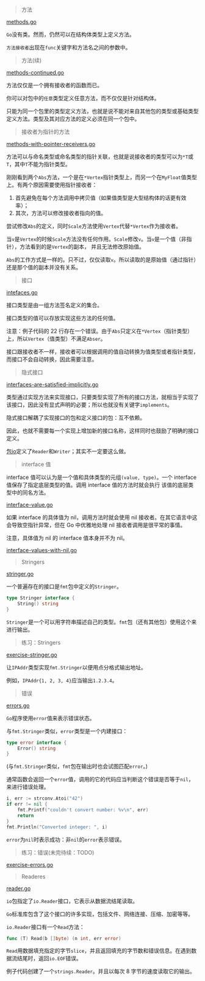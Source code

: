 > 方法

[methods.go](methods.go)

`Go`没有类。然而，仍然可以在结构体类型上定义方法。

`方法接收者`出现在`func`关键字和方法名之间的参数中。

> 方法(续)

[methods-continued.go](methods-continued.go)

方法仅仅是一个拥有接收者的函数而已。

你可以对包中的`任意`类型定义任意方法，而不仅仅是针对结构体。

只能为同一个包里的类型定义方法，也就是说不能对来自其他包的类型或基础类型定义方法。类型及其对应方法的定义必须在同一个包中。

> 接收者为指针的方法

[methods-with-pointer-receivers.go](methods-with-pointer-receivers.go)

方法可以与命名类型或命名类型的指针关联，也就是说接收者的类型可以为`*T`或`T`，其中`T`不能为指针类型。

刚刚看到两个`Abs`方法，一个是在`*Vertex`指针类型上，而另一个在`MyFloat`值类型上。有两个原因需要使用指针接收者：

1.  首先避免在每个方法调用中拷贝值（如果值类型是大型结构体的话更有效率）；
2.  其次，方法可以修改接收者指向的值。

尝试修改`Abs`的定义，同时`Scale`方法使用`Vertex`代替`*Vertex`作为接收者。

当`v`是`Vertex`的时候`Scale`方法没有任何作用。`Scale`修改`v`。当`v`是一个值（非指针），方法看到的是`Vertex`的副本，
并且无法修改原始值。

`Abs`的工作方式是一样的。只不过，仅仅读取`v`。所以读取的是原始值（通过指针）还是那个值的副本并没有关系。

> 接口

[intefaces.go](interfaces.go)

接口类型是由一组方法签名定义的集合。

接口类型的值可以存放实现这些方法的任何值。

注意：例子代码的 22 行存在一个错误。由于`Abs`只定义在`*Vertex`（指针类型）上，所以`Vertex`（值类型）不满足`Abser`。

接口跟接收者不一样，接收者可以根据调用的值自动转换为值类型或者指针类型，而接口不会自动转换，因此需要注意。

> 隐式接口

[interfaces-are-satisfied-implicitly.go](interfaces-are-satisfied-implicitly.go)

类型通过实现方法来实现接口，只要类型实现了所有的接口方法，就相当于实现了该接口，因此没有显式声明的必要；所以也就没有关键字`implements`。

隐式接口解耦了实现接口的包和定义接口的包：互不依赖。

因此，也就不需要每一个实现上增加新的接口名称，这样同时也鼓励了明确的接口定义。

[包io](http://golang.org/pkg/io/)定义了`Reader`和`Writer`；其实不一定要这么做。

> interface 值

interface 值可以认为是一个值和具体类型的元组`(value, type)`。一个 interface 值保存了指定底层类型的值。调用 interface 值的方法时就会执行
该值的底层类型中的同名方法。

[interface-value.go](interface-values.go)

如果 interface 的具体值为 nil，调用方法时就会使用 nil 接收者。在其它语言中这会导致空指针异常，但在 Go 中优雅地处理 nil 接收者调用是很平常的事情。

注意，具体值为 nil 的 interface 值本身并不为 nil。

[interface-values-with-nil.go](interface-values-with-nil.go)

> Stringers

[stringer.go](stringer.go)

一个普遍存在的接口是`fmt`包中定义的`Stringer`。

```go
type Stringer interface {
	String() string
}
```

`Stringer`是一个可以用字符串描述自己的类型。`fmt`包（还有其他包）使用这个来进行输出。

> 练习：Stringers

[exercise-stringer.go](exercise-stringer.go)

让`IPAddr`类型实现`fmt.Stringer`以便用点分格式输出地址。

例如，`IPAddr{1, 2, 3, 4}`应当输出`1.2.3.4`。

> 错误

[errors.go](errors.go)

`Go`程序使用`error`值来表示错误状态。

与`fmt.Stringer`类似，`error`类型是一个内建接口：

```go
type error interface {
	Error() string
}
```

(与`fmt.Stringer`类似，`fmt`包在输出时也会试图匹配`error`。)

通常函数会返回一个`error`值，调用的它的代码应当判断这个错误是否等于`nil`，来进行错误处理。

```go
i, err := strconv.Atoi("42")
if err != nil {
	fmt.Printf("couldn't convert number: %v\n", err)
	return
}
fmt.Println("Converted integer: ", i)
```

`error`为`nil`时表示成功：非`nil`的`error`表示错误。

> 练习：错误(未完待续：TODO)

[exercise-errors.go](exercise-errors.go)

> Readeres

[reader.go](reader.go)

`io`包指定了`io.Reader`接口，它表示从数据流结尾读取。

`Go`标准库包含了这个接口的许多实现，包括文件、网络连接、压缩、加密等等。

`io.Reader`接口有一个`Read`方法：

```go
func (T) Read(b []byte) (n int, err error)
```

`Read`用数据填充指定的字节`slice`，并且返回填充的字节数和错误信息。在遇到数据流结尾时，返回`io.EOF`错误。

例子代码创建了一个`strings.Reader`。并且以每次 8 字节的速度读取它的输出。
